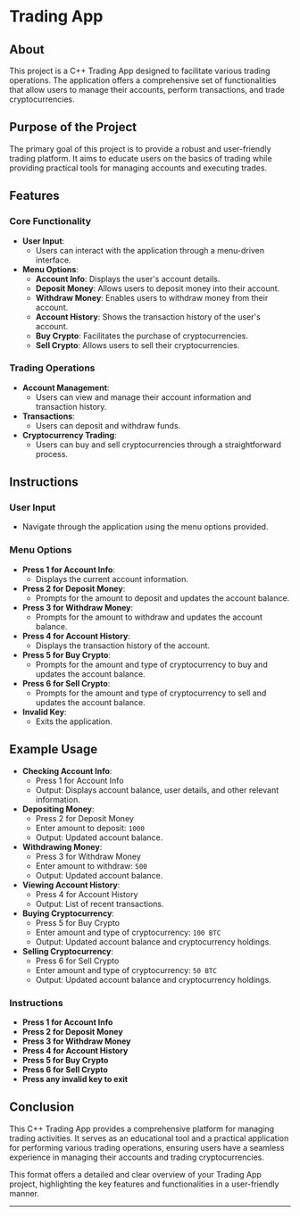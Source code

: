 # Trading App

## About
This project is a C++ Trading App designed to facilitate various trading operations. The application offers a comprehensive set of functionalities that allow users to manage their accounts, perform transactions, and trade cryptocurrencies.

## Purpose of the Project
The primary goal of this project is to provide a robust and user-friendly trading platform. It aims to educate users on the basics of trading while providing practical tools for managing accounts and executing trades.

## Features
### Core Functionality
- **User Input**:
  - Users can interact with the application through a menu-driven interface.
- **Menu Options**:
  - **Account Info**: Displays the user's account details.
  - **Deposit Money**: Allows users to deposit money into their account.
  - **Withdraw Money**: Enables users to withdraw money from their account.
  - **Account History**: Shows the transaction history of the user's account.
  - **Buy Crypto**: Facilitates the purchase of cryptocurrencies.
  - **Sell Crypto**: Allows users to sell their cryptocurrencies.

### Trading Operations
- **Account Management**:
  - Users can view and manage their account information and transaction history.
- **Transactions**:
  - Users can deposit and withdraw funds.
- **Cryptocurrency Trading**:
  - Users can buy and sell cryptocurrencies through a straightforward process.

## Instructions
### User Input
- Navigate through the application using the menu options provided.

### Menu Options
- **Press 1 for Account Info**:
  - Displays the current account information.
- **Press 2 for Deposit Money**:
  - Prompts for the amount to deposit and updates the account balance.
- **Press 3 for Withdraw Money**:
  - Prompts for the amount to withdraw and updates the account balance.
- **Press 4 for Account History**:
  - Displays the transaction history of the account.
- **Press 5 for Buy Crypto**:
  - Prompts for the amount and type of cryptocurrency to buy and updates the account balance.
- **Press 6 for Sell Crypto**:
  - Prompts for the amount and type of cryptocurrency to sell and updates the account balance.
- **Invalid Key**:
  - Exits the application.

## Example Usage
- **Checking Account Info**:
  - Press 1 for Account Info
  - Output: Displays account balance, user details, and other relevant information.
- **Depositing Money**:
  - Press 2 for Deposit Money
  - Enter amount to deposit: `1000`
  - Output: Updated account balance.
- **Withdrawing Money**:
  - Press 3 for Withdraw Money
  - Enter amount to withdraw: `500`
  - Output: Updated account balance.
- **Viewing Account History**:
  - Press 4 for Account History
  - Output: List of recent transactions.
- **Buying Cryptocurrency**:
  - Press 5 for Buy Crypto
  - Enter amount and type of cryptocurrency: `100 BTC`
  - Output: Updated account balance and cryptocurrency holdings.
- **Selling Cryptocurrency**:
  - Press 6 for Sell Crypto
  - Enter amount and type of cryptocurrency: `50 BTC`
  - Output: Updated account balance and cryptocurrency holdings.
 
### Instructions
- **Press 1 for Account Info**
- **Press 2 for Deposit Money**
- **Press 3 for Withdraw Money**
- **Press 4 for Account History**
- **Press 5 for Buy Crypto**
- **Press 6 for Sell Crypto**
- **Press any invalid key to exit**


## Conclusion
This C++ Trading App provides a comprehensive platform for managing trading activities. It serves as an educational tool and a practical application for performing various trading operations, ensuring users have a seamless experience in managing their accounts and trading cryptocurrencies.


This format offers a detailed and clear overview of your Trading App project, highlighting the key features and functionalities in a user-friendly manner.


---


